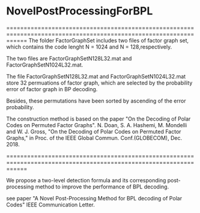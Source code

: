 # NovelPostProcessingForBPL
==================================================================================================================
The folder FactorGraphSet includes two files of factor graph set, which contains the code lenght N = 1024 and N = 128,respectively. 

The two files are FactorGraphSetN128L32.mat and FactorGraphSetN1024L32.mat. 

The file FactorGraphSetN128L32.mat and FactorGraphSetN1024L32.mat store 32 permuations of factor graph, which are selected by the probability error of factor graph in BP decoding.

Besides, these permutations have been sorted by ascending of the error probability. 

The construction method is based on the paper "On the Decoding of Polar Codes on Permuted Factor Graphs". 
N. Doan, S. A. Hashemi, M. Mondelli and W. J. Gross, "On the Decoding of Polar Codes on Permuted Factor Graphs," in Proc. of the IEEE Global Commun. Conf.(GLOBECOM), Dec. 2018.

==================================================================================================================

We propose a two-level detection formula and its corresponding post-processing method to improve the performance of BPL decoding. 

see paper "A Novel Post-Processing Method for BPL decoding of Polar Codes" IEEE Communication Letter.
